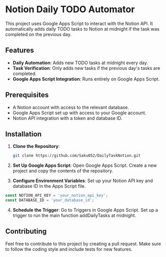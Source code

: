 # Notion Daily TODO Automator

This project uses Google Apps Script to interact with the Notion API. It automatically adds daily TODO tasks to Notion at midnight if the task was completed on the previous day.

## Features

- **Daily Automation**: Adds new TODO tasks at midnight every day.
- **Task Verification**: Only adds new tasks if the previous day's tasks are completed.
- **Google Apps Script Integration**: Runs entirely on Google Apps Script.

## Prerequisites

- A Notion account with access to the relevant database.
- Google Apps Script set up with access to your Google account.
- Notion API integration with a token and database ID.

## Installation

1. **Clone the Repository**:
   ```bash
   git clone https://github.com/Saku052/DailyTaskNotion.git
   ```

2. **Set Up Google Apps Script**:
Open Google Apps Script.
Create a new project and copy the contents of the repository.
3. **Configure Environment Variables**:
Set up your Notion API key and database ID in the Apps Script file.
``` javascript
const NOTION_API_KEY = 'your_notion_api_key';
const DATABASE_ID = 'your_database_id';
```
4. **Schedule the Trigger**:
Go to Triggers in Google Apps Script.
Set up a trigger to run the main function addDailyTasks at midnight.

## Contributing
Feel free to contribute to this project by creating a pull request. Make sure to follow the coding style and include tests for new features.
